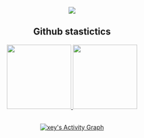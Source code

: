
<p align="center">
  <a href="https://github.com/liethneto">
    <img src="https://discord.c99.nl/widget/theme-1/972312127551471616.png"/>
     </a>
  </div>
  
<h2 align="center">Github stastictics</h2>

<div align="center">
  <a href="https://github.com/liethneto">
    <img height="150em" src="https://github-readme-stats.vercel.app/api?username=liethneto&count_private=true&include_all_commits=true&show_icons=true&theme=dark&hide_border=false&show_owner=true"/>
    <img height="150em" src="https://github-readme-stats.vercel.app/api/top-langs/?username=liethneto&theme=dark&hide_border=false&&layout=compact"/>
  </a>
</p><br>
<a href="https://github.com/liethneto""> <img alt="xey's Activity Graph" src="https://activity-graph.herokuapp.com/graph?username=liethneto&bg_color=0D1117&color=eca15b&line=eca15b&point=FFFFFF&hide_border=true" /></a>
